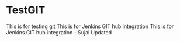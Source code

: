 # TestGIT
This is for testing git
This is for Jenkins GIT hub integration 
This is for Jenkins GIT hub integration - Sujai Updated
